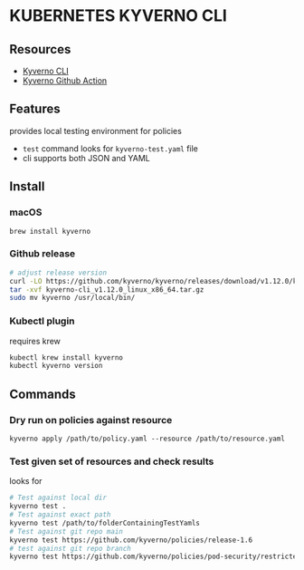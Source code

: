 # KUBERNETES KYVERNO CLI

## Resources
- [Kyverno CLI](https://kyverno.io/docs/kyverno-cli/)
- [Kyverno Github Action](https://github.com/marketplace/actions/kyverno-cli-installer)

## Features
provides local testing environment for policies
- `test` command looks for `kyverno-test.yaml` file
- cli supports both JSON and YAML

## Install

### macOS
`brew install kyverno`

### Github release
```sh
# adjust release version
curl -LO https://github.com/kyverno/kyverno/releases/download/v1.12.0/kyverno-cli_v1.12.0_linux_x86_64.tar.gz
tar -xvf kyverno-cli_v1.12.0_linux_x86_64.tar.gz
sudo mv kyverno /usr/local/bin/
```

### Kubectl plugin
requires krew
```sh
kubectl krew install kyverno
kubectl kyverno version  
```

## Commands

### Dry run on policies against resource
`kyverno apply /path/to/policy.yaml --resource /path/to/resource.yaml`

### Test given set of resources and check results
looks for

```sh
# Test against local dir
kyverno test .
# Test against exact path
kyverno test /path/to/folderContainingTestYamls
# Test against git repo main
kyverno test https://github.com/kyverno/policies/release-1.6
# test against git repo branch
kyverno test https://github.com/kyverno/policies/pod-security/restricted -b release-1.6
```
